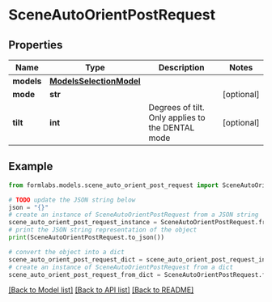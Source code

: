 # SceneAutoOrientPostRequest


## Properties

Name | Type | Description | Notes
------------ | ------------- | ------------- | -------------
**models** | [**ModelsSelectionModel**](ModelsSelectionModel.md) |  | 
**mode** | **str** |  | [optional] 
**tilt** | **int** | Degrees of tilt. Only applies to the DENTAL mode | [optional] 

## Example

```python
from formlabs.models.scene_auto_orient_post_request import SceneAutoOrientPostRequest

# TODO update the JSON string below
json = "{}"
# create an instance of SceneAutoOrientPostRequest from a JSON string
scene_auto_orient_post_request_instance = SceneAutoOrientPostRequest.from_json(json)
# print the JSON string representation of the object
print(SceneAutoOrientPostRequest.to_json())

# convert the object into a dict
scene_auto_orient_post_request_dict = scene_auto_orient_post_request_instance.to_dict()
# create an instance of SceneAutoOrientPostRequest from a dict
scene_auto_orient_post_request_from_dict = SceneAutoOrientPostRequest.from_dict(scene_auto_orient_post_request_dict)
```
[[Back to Model list]](../README.md#documentation-for-models) [[Back to API list]](../README.md#documentation-for-api-endpoints) [[Back to README]](../README.md)


